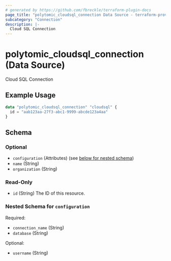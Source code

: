 ```yaml
---
# generated by https://github.com/fbreckle/terraform-plugin-docs
page_title: "polytomic_cloudsql_connection Data Source - terraform-provider-polytomic"
subcategory: "Connection"
description: |-
  Cloud SQL Connection
---
```


# polytomic_cloudsql_connection (Data Source)

Cloud SQL Connection

## Example Usage

```terraform
data "polytomic_cloudsql_connection" "cloudsql" {
  id = "aab123aa-27f3-abc1-9999-abcde123a4aa"
}
```

<!-- schema generated by tfplugindocs -->
## Schema

### Optional

- `configuration` (Attributes) (see [below for nested schema](#nestedatt--configuration))
- `name` (String)
- `organization` (String)

### Read-Only

- `id` (String) The ID of this resource.

<a id="nestedatt--configuration"></a>
### Nested Schema for `configuration`

Required:

- `connection_name` (String)
- `database` (String)

Optional:

- `username` (String)


